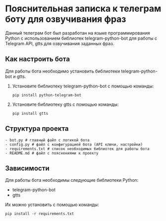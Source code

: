 # Пояснительная записка к телеграм боту для озвучивания фраз

Данный телеграм бот был разработан на языке программирования Python с использованием библиотек telegram-python-bot для работы с Telegram API, gtts для озвучивания заданных фраз.

## Как настроить бота

Для работы бота необходимо установить библиотеки telegram-python-bot и gtts.

1. Установите библиотеку telegram-python-bot с помощью команды:

   ```
   pip install python-telegram-bot
   ```
   
2. Установите библиотеку gtts с помощью команды:

   ```
   pip install gtts
   ```

## Структура проекта

```
- bot.py # главный файл с логикой бота
- config.py # файл с конфигурацией бота (API ключи, настройки)
- requirements.txt # список необходимых библиотек для работы бота
- README.md # файл с пояснениями к проекту
```

## Зависимости

Для работы бота необходимы следующие библиотеки Python:
- telegram-python-bot
- gtts

Их можно установить с помощью команды:

```
pip install -r requirements.txt
```
